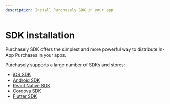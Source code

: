```yaml
---
description: Install Purchasely SDK in your app
---
```


# SDK installation

Purchasely SDK offers the simplest and more powerful way to distribute In-App Purchases in your apps.

Purchasely supports a large number of SDKs and stores:

* [iOS SDK](ios-sdk.md)
* [Android SDK](quick-start.md)
* [React Native SDK](react-native-sdk.md)
* [Cordova SDK](cordova.md)
* [Flutter SDK](flutter-sdk.md)
